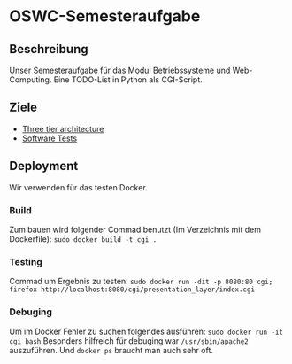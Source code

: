 # OSWC-Semesteraufgabe

## Beschreibung
Unser Semesteraufgabe für das Modul Betriebssysteme und Web-Computing. Eine TODO-List in Python als CGI-Script.

## Ziele
- [Three tier architecture](https://www.youtube.com/watch?v=n4J30QEFjDk)
- [Software Tests](https://www.youtube.com/watch?v=DhUpxWjOhME&t=115s)


## Deployment
Wir verwenden für das testen Docker.

### Build
Zum bauen wird folgender Commad benutzt (Im Verzeichnis mit dem Dockerfile): `sudo docker build -t cgi .`

### Testing
Commad um Ergebnis zu testen:
`sudo docker run -dit -p 8080:80 cgi; firefox http://localhost:8080/cgi/presentation_layer/index.cgi`

### Debuging 
Um im Docker Fehler zu suchen folgendes ausführen: `sudo docker run -it cgi bash`
Besonders hilfreich für debuging war `/usr/sbin/apache2` auszuführen.
Und `docker ps` braucht man auch sehr oft.